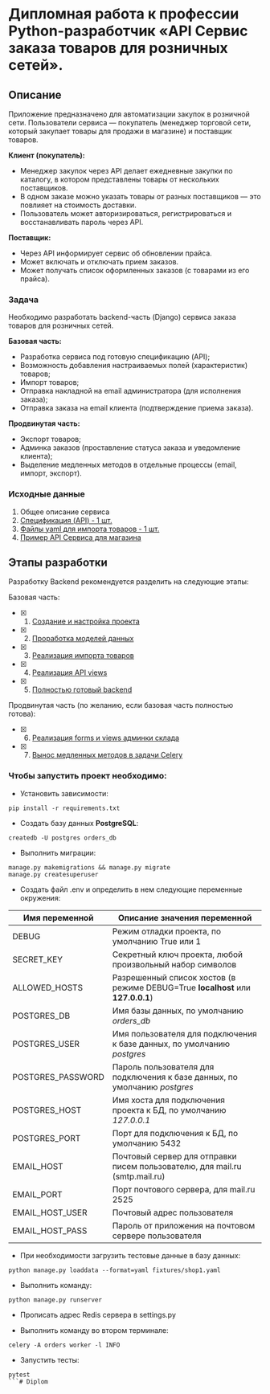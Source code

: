 # Дипломная работа к профессии Python-разработчик «API Сервис заказа товаров для розничных сетей».

## Описание

Приложение предназначено для автоматизации закупок в розничной сети. Пользователи сервиса — покупатель (менеджер торговой сети, который закупает товары для продажи в магазине) и поставщик товаров.

**Клиент (покупатель):**

- Менеджер закупок через API делает ежедневные закупки по каталогу, в котором
  представлены товары от нескольких поставщиков.
- В одном заказе можно указать товары от разных поставщиков — это
  повлияет на стоимость доставки.
- Пользователь может авторизироваться, регистрироваться и восстанавливать пароль через API.
    
**Поставщик:**

- Через API информирует сервис об обновлении прайса.
- Может включать и отключать прием заказов.
- Может получать список оформленных заказов (с товарами из его прайса).


### Задача

Необходимо разработать backend-часть (Django) сервиса заказа товаров для розничных сетей.

**Базовая часть:**
* Разработка сервиса под готовую спецификацию (API);
* Возможность добавления настраиваемых полей (характеристик) товаров;
* Импорт товаров;
* Отправка накладной на email администратора (для исполнения заказа);
* Отправка заказа на email клиента (подтверждение приема заказа).

**Продвинутая часть:**
* Экспорт товаров;
* Админка заказов (проставление статуса заказа и уведомление клиента);
* Выделение медленных методов в отдельные процессы (email, импорт, экспорт).

### Исходные данные
 
1. Общее описание сервиса
1. [Спецификация (API) - 1 шт.](./reference/screens.md)
1. [Файлы yaml для импорта товаров - 1 шт.](./data/shop1.yaml)
1. [Пример API Сервиса для магазина](./reference//netology_pd_diplom/) 

## Этапы разработки

Разработку Backend рекомендуется разделить на следующие этапы:

Базовая часть:
- [X] 1. [Создание и настройка проекта](./reference/step-1.md)
- [X] 2. [Проработка моделей данных](./reference/step-2.md)
- [X] 3. [Реализация импорта товаров](./reference/step-3.md)
- [X] 4. [Реализация API views](./reference/step-4.md)
- [X] 5. [Полностью готовый backend](./reference/step-5.md)

Продвинутая часть (по желанию, если базовая часть полностью готова):

- [X] 6. [Реализация forms и views админки склада](./reference/step-6-adv.md)
- [X] 7. [Вынос медленных методов в задачи Celery](./reference/step-7-adv.md)


### Чтобы запустить проект необходимо:

- Установить зависимости:

```
pip install -r requirements.txt
```
- Создать базу данных **PostgreSQL**:
```
createdb -U postgres orders_db
```
- Выполнить миграции:

```
manage.py makemigrations && manage.py migrate
manage.py createsuperuser
```
- Создать файл .env и определить в нем следующие переменные окружения:

| Имя переменной   | Описание значения переменной                                                                        |
|------------------|-----------------------------------------------------------------------------------------------------|
| DEBUG            | Режим отладки проекта, по умолчанию True или 1                                                      |
| SECRET_KEY       | Секретный ключ проекта, любой произвольный набор символов                                           |
| ALLOWED_HOSTS    | Разрешенный список хостов (в режиме DEBUG=True **localhost** или **127.0.0.1**)                     |
| POSTGRES_DB      | Имя базы данных, по умолчанию *orders_db*                                                           |
| POSTGRES_USER    | Имя пользователя для подключения к базе данных, по умолчанию *postgres*                             |
| POSTGRES_PASSWORD| Пароль пользователя для подключения к базе данных, по умолчанию *postgres*                          |
| POSTGRES_HOST    | Имя хоста для подключения проекта к БД, по умолчанию *127.0.0.1*                                    |
| POSTGRES_PORT    | Порт для подключения к БД, по умолчанию 5432                                                        |
| EMAIL_HOST       | Почтовый сервер для отправки писем пользователю, для mail.ru (smtp.mail.ru)                         |
| EMAIL_PORT       | Порт почтового сервера, для mail.ru 2525                                                            |
| EMAIL_HOST_USER  | Почтовый адрес пользователя                                                                         |
| EMAIL_HOST_PASS  | Пароль от приложения на почтовом сервере пользователя                                               |

- При необходимости загрузить тестовые данные в базу данных:

```
python manage.py loaddata --format=yaml fixtures/shop1.yaml
```
- Выполнить команду:

```
python manage.py runserver
```
- Прописать адрес Redis сервера в settings.py 

- Выполнить команду во втором терминале:

```
celery -A orders worker -l INFO
```
- Запустить тесты:
```
pytest
```# Diplom
